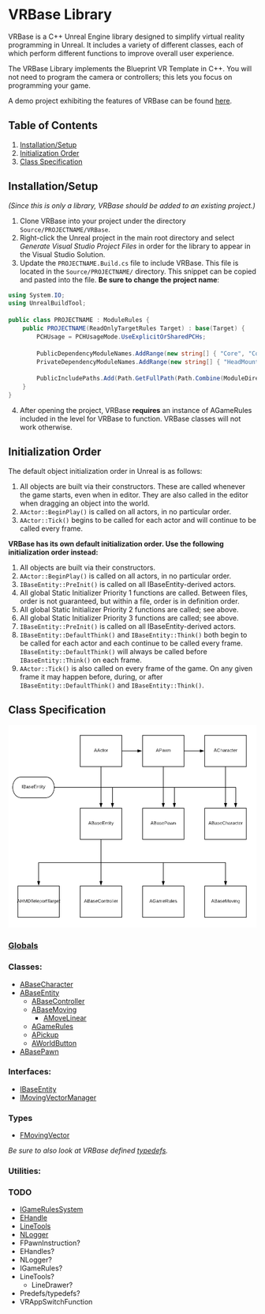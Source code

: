 # VRBase Library

VRBase is a C++ Unreal Engine library designed to simplify virtual reality programming in Unreal. It includes a variety of different classes, each of which perform different functions to improve overall user experience.

The VRBase Library implements the Blueprint VR Template in C++. You will not need to program the camera or controllers; this lets you focus on programming your game.

A demo project exhibiting the features of VRBase can be found [here](https://github.com/mmc-scholars/VRBaseDemo).

## Table of Contents
1. [Installation/Setup](#setup)
2. [Initialization Order](#order)
3. [Class Specification](#spec)

## Installation/Setup <a name="setup"></a>

_(Since this is only a library, VRBase should be added to an existing project.)_

1. Clone VRBase into your project under the directory `Source/PROJECTNAME/VRBase`.
2. Right-click the Unreal project in the main root directory and select _Generate Visual Studio Project Files_ in order for the library to appear in the Visual Studio Solution.
3. Update the `PROJECTNAME.Build.cs` file to include VRBase. This file is located in the `Source/PROJECTNAME/` directory. This snippet can be copied and pasted into the file. **Be sure to change the project name**:
```cs
using System.IO;
using UnrealBuildTool;

public class PROJECTNAME : ModuleRules {
	public PROJECTNAME(ReadOnlyTargetRules Target) : base(Target) {
		PCHUsage = PCHUsageMode.UseExplicitOrSharedPCHs;

        PublicDependencyModuleNames.AddRange(new string[] { "Core", "CoreUObject", "Engine", "InputCore", "Slate", "SlateCore" });
        PrivateDependencyModuleNames.AddRange(new string[] { "HeadMountedDisplay", "SteamVR" });
        
        PublicIncludePaths.Add(Path.GetFullPath(Path.Combine(ModuleDirectory, "VRBase")));
    }
}
```

4. After opening the project, VRBase **requires** an instance of AGameRules included in the level for VRBase to function. VRBase classes will not work otherwise.

## Initialization Order <a name="order"></a>

The default object initialization order in Unreal is as follows: 

1. All objects are built via their constructors. These are called whenever the game starts, even when in editor. They are also called in the editor when dragging an object into the world.
2. `AActor::BeginPlay()` is called on all actors, in no particular order.
3. `AActor::Tick()` begins to be called for each actor and will continue to be called every frame.


**VRBase has its own default initialization order. Use the following initialization order instead:**

1. All objects are built via their constructors.
2. `AActor::BeginPlay()` is called on all actors, in no particular order.
3. `IBaseEntity::PreInit()` is called on all IBaseEntity-derived actors.
4. All global Static Initializer Priority 1 functions are called. Between files, order is not guaranteed, but within a file, order is in definition order.
5. All global Static Initializer Priority 2 functions are called; see above.
6. All global Static Initializer Priority 3 functions are called; see above.
7. `IBaseEntity::PreInit()` is called on all IBaseEntity-derived actors.
8. `IBaseEntity::DefaultThink()` and `IBaseEntity::Think()` both begin to be called for each actor and each continue to be called every frame. `IBaseEntity::DefaultThink()` will always be called before `IBaseEntity::Think()` on each frame.
9. `AActor::Tick()` is also called on every frame of the game. On any given frame it may happen before, during, or after `IBaseEntity::DefaultThink()` and `IBaseEntity::Think()`.

## Class Specification <a name="spec"></a>

![VRBase Class Diagram](./Doc/ClassDiagram.png "VRBase Class Diagram")

### [Globals](Doc/globals.md)

### Classes:
- [ABaseCharacter](Doc/ABaseCharacter.md)
- [ABaseEntity](Doc/ABaseEntity.md)
  - [ABaseController](Doc/ABaseController.md)
  - [ABaseMoving](Doc/ABaseMoving.md)
    - [AMoveLinear](Doc/AMoveLinear.md)
  - [AGameRules](Doc/AGameRules.md)
  - [APickup](Doc/APickup.md)
  - [AWorldButton](Doc/AWorldButton.md)
- [ABasePawn](Doc/ABasePawn.md)

### Interfaces:
- [IBaseEntity](Doc/IBaseEntity.md)
- [IMovingVectorManager](Doc/IMovingVectorManager.md)

### Types

- [FMovingVector](Doc/FMovingVector.md)

_Be sure to also look at VRBase defined [typedefs](Doc/typedefs.md)._

### Utilities:



### TODO

- [IGameRulesSystem](Doc/IGameRulesSystem.md)
- [EHandle](Doc/EHandle.md)
- [LineTools](Doc/LineTools.md)
- [NLogger](Doc/NLogger.md)
- FPawnInstruction?
- EHandles?
- NLogger?
- IGameRules?
- LineTools?
  - LineDrawer?
- Predefs/typedefs?
- VRAppSwitchFunction
